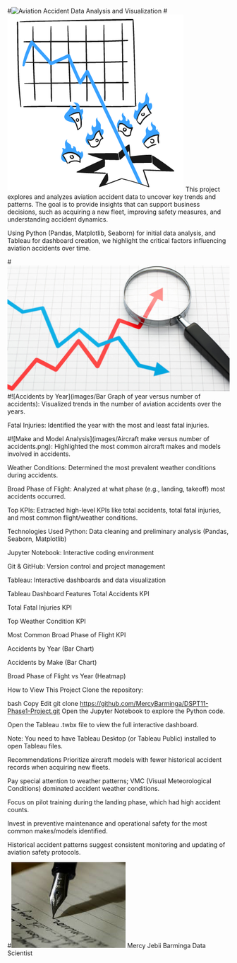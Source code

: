 #![Aviation Accident Data Analysis and Visualization](images/Take-Off)
#![Project Overview](images/Business.png)
This project explores and analyzes aviation accident data to uncover key trends and patterns. The goal is to provide insights that can support business decisions, such as acquiring a new fleet, improving safety measures, and understanding accident dynamics.

Using Python (Pandas, Matplotlib, Seaborn) for initial data analysis, and Tableau for dashboard creation, we highlight the critical factors influencing aviation accidents over time.

#![Key Analysis Areas](images/trend-analytics.png)
#![Accidents by Year](images/Bar Graph of year versus number of accidents): Visualized trends in the number of aviation accidents over the years.

Fatal Injuries: Identified the year with the most and least fatal injuries.

#![Make and Model Analysis](images/Aircraft make versus number of accidents.png): Highlighted the most common aircraft makes and models involved in accidents.

Weather Conditions: Determined the most prevalent weather conditions during accidents.

Broad Phase of Flight: Analyzed at what phase (e.g., landing, takeoff) most accidents occurred.

Top KPIs: Extracted high-level KPIs like total accidents, total fatal injuries, and most common flight/weather conditions.

Technologies Used
Python: Data cleaning and preliminary analysis (Pandas, Seaborn, Matplotlib)

Jupyter Notebook: Interactive coding environment

Git & GitHub: Version control and project management

Tableau: Interactive dashboards and data visualization

 Tableau Dashboard Features
Total Accidents KPI

Total Fatal Injuries KPI

Top Weather Condition KPI

Most Common Broad Phase of Flight KPI

Accidents by Year (Bar Chart)

Accidents by Make (Bar Chart)

Broad Phase of Flight vs Year (Heatmap)

 How to View This Project
Clone the repository:

bash
Copy
Edit
git clone https://github.com/MercyBarminga/DSPT11-Phase1-Project.git
Open the Jupyter Notebook to explore the Python code.

Open the Tableau .twbx file to view the full interactive dashboard.

Note: You need to have Tableau Desktop (or Tableau Public) installed to open Tableau files.

 Recommendations
Prioritize aircraft models with fewer historical accident records when acquiring new fleets.

Pay special attention to weather patterns; VMC (Visual Meteorological Conditions) dominated accident weather conditions.

Focus on pilot training during the landing phase, which had high accident counts.

Invest in preventive maintenance and operational safety for the most common makes/models identified.

Historical accident patterns suggest consistent monitoring and updating of aviation safety protocols.

#![Author](images/Author.png)
Mercy Jebii Barminga
Data Scientist

